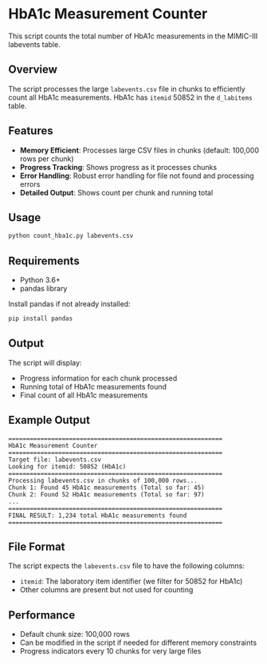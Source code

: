 # HbA1c Measurement Counter

This script counts the total number of HbA1c measurements in the MIMIC-III labevents table.

## Overview

The script processes the large `labevents.csv` file in chunks to efficiently count all HbA1c measurements. HbA1c has `itemid` 50852 in the `d_labitems` table.

## Features

- **Memory Efficient**: Processes large CSV files in chunks (default: 100,000 rows per chunk)
- **Progress Tracking**: Shows progress as it processes chunks
- **Error Handling**: Robust error handling for file not found and processing errors
- **Detailed Output**: Shows count per chunk and running total

## Usage

```bash
python count_hba1c.py labevents.csv
```

## Requirements

- Python 3.6+
- pandas library

Install pandas if not already installed:
```bash
pip install pandas
```

## Output

The script will display:
- Progress information for each chunk processed
- Running total of HbA1c measurements found
- Final count of all HbA1c measurements

## Example Output

```
============================================================
HbA1c Measurement Counter
============================================================
Target file: labevents.csv
Looking for itemid: 50852 (HbA1c)
============================================================
Processing labevents.csv in chunks of 100,000 rows...
Chunk 1: Found 45 HbA1c measurements (Total so far: 45)
Chunk 2: Found 52 HbA1c measurements (Total so far: 97)
...
============================================================
FINAL RESULT: 1,234 total HbA1c measurements found
============================================================
```

## File Format

The script expects the `labevents.csv` file to have the following columns:
- `itemid`: The laboratory item identifier (we filter for 50852 for HbA1c)
- Other columns are present but not used for counting

## Performance

- Default chunk size: 100,000 rows
- Can be modified in the script if needed for different memory constraints
- Progress indicators every 10 chunks for very large files 